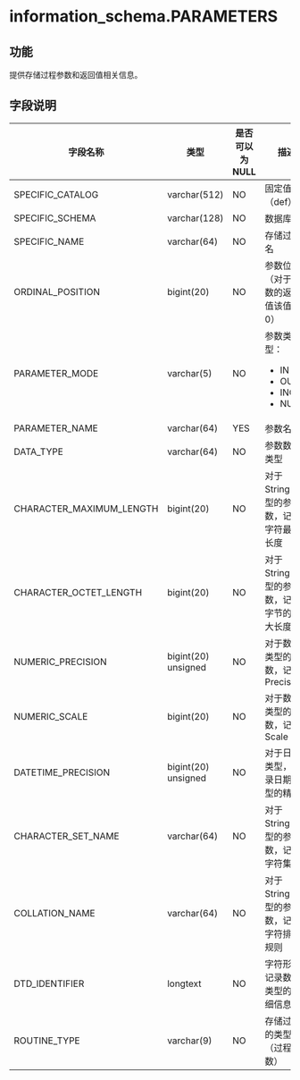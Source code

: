 # information_schema.PARAMETERS

## 功能

提供存储过程参数和返回值相关信息。

## 字段说明

| 字段名称 | 类型 | 是否可以为 NULL | 描述 |
| --- | --- | --- | --- |
| SPECIFIC_CATALOG | varchar(512) | NO | 固定值（def） |
| SPECIFIC_SCHEMA | varchar(128) | NO | 数据库名 |
| SPECIFIC_NAME | varchar(64) | NO | 存储过程名 |
| ORDINAL_POSITION | bigint(20) | NO | 参数位置（对于函数的返回值该值是 0） |
| PARAMETER_MODE | varchar(5) | NO | 参数类型：<ul><li>   IN</li><li>   OUT</li><li>   INOUT</li><li>    NULL</li></ul> |
| PARAMETER_NAME | varchar(64) | YES | 参数名 |
| DATA_TYPE | varchar(64) | NO | 参数数据类型 |
| CHARACTER_MAXIMUM_LENGTH | bigint(20) | NO | 对于 String 类型的参数，记录字符最大长度 |
| CHARACTER_OCTET_LENGTH | bigint(20) | NO | 对于 String 类型的参数，记录字节的最大长度 |
| NUMERIC_PRECISION | bigint(20) unsigned | NO | 对于数值类型的参数，记录 Precision |
| NUMERIC_SCALE | bigint(20) | NO | 对于数值类型的参数，记录 Scale |
| DATETIME_PRECISION | bigint(20) unsigned | NO | 对于日期类型，记录日期类型的精度 |
| CHARACTER_SET_NAME | varchar(64) | NO | 对于 String 类型的参数，记录字符集 |
| COLLATION_NAME | varchar(64) | NO | 对于 String 类型的参数，记录字符排序规则 |
| DTD_IDENTIFIER | longtext | NO | 字符形式记录数据类型的详细信息 |
| ROUTINE_TYPE | varchar(9) | NO | 存储过程的类型（过程/函数） |
